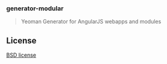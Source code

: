 ### generator-modular
> Yeoman Generator for AngularJS webapps and modules

## License

[BSD license](http://opensource.org/licenses/bsd-license.php)
